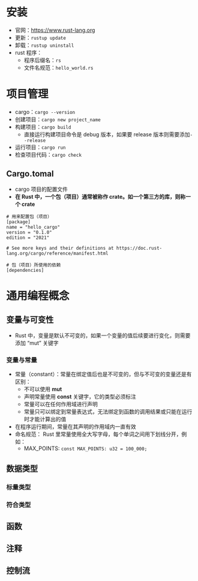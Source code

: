 # 安装
- 官网：https://www.rust-lang.org
- 更新：```rustup update```
- 卸载：```rustup uninstall```
- rust 程序：
    - 程序后缀名：```rs```
    - 文件名规范：```hello_world.rs```

# 项目管理
- cargo：```cargo --version```
- 创建项目：```cargo new project_name```
- 构建项目：```cargo build```
    - 直接运行构建项目命令是 debug 版本，如果要 release 版本则需要添加```--release```
- 运行项目：```cargo run```
- 检查项目代码：```cargo check```

## Cargo.tomal
- cargo 项目的配置文件
- **在 Rust 中，一个包（项目）通常被称作 crate。如一个第三方的库，则称一个 crate**
```
# 用来配置包（项目）
[package]
name = "hello_cargo"
version = "0.1.0"
edition = "2021"

# See more keys and their definitions at https://doc.rust-lang.org/cargo/reference/manifest.html

# 包（项目）所使用的依赖
[dependencies]
```

# 通用编程概念
## 变量与可变性
- Rust 中，变量是默认不可变的，如果一个变量的值后续要进行变化，则需要添加 “mut” 关键字

### 变量与常量
- 常量（constant）：常量在绑定值后也是不可变的，但与不可变的变量还是有区别：
    - 不可以使用 **mut**
    - 声明常量使用 **const** 关键字，它的类型必须标注
    - 常量可以在任何作用域进行声明
    - 常量只可以绑定到常量表达式，无法绑定到函数的调用结果或只能在运行时才能计算出的值
- 在程序运行期间，常量在其声明的作用域内一直有效
- 命名规范： Rust 里常量使用全大写字母，每个单词之间用下划线分开，例如：
    - MAX_POINTS: ```const MAX_POINTS: u32 = 100_000;```

## 数据类型
### 标量类型

### 符合类型


## 函数

## 注释

## 控制流